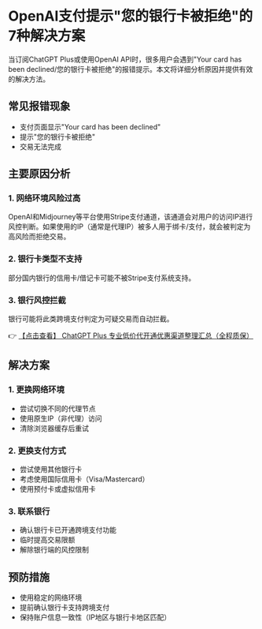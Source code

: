# OpenAI支付提示"您的银行卡被拒绝"的7种解决方案

当订阅ChatGPT Plus或使用OpenAI API时，很多用户会遇到"Your card has been declined/您的银行卡被拒绝"的报错提示。本文将详细分析原因并提供有效的解决方法。

## 常见报错现象
- 支付页面显示"Your card has been declined"
- 提示"您的银行卡被拒绝"
- 交易无法完成

## 主要原因分析

### 1. 网络环境风险过高
OpenAI和Midjourney等平台使用Stripe支付通道，该通道会对用户的访问IP进行风控判断。如果使用的IP（通常是代理IP）被多人用于绑卡/支付，就会被判定为高风险而拒绝交易。

### 2. 银行卡类型不支持
部分国内银行的信用卡/借记卡可能不被Stripe支付系统支持。

### 3. 银行风控拦截
银行可能将此类跨境支付判定为可疑交易而自动拦截。

👉 [【点击查看】 ChatGPT Plus 专业低价代开通优惠渠道整理汇总（全程质保）](https://bit.ly/DaiKai)

## 解决方案

### 1. 更换网络环境
- 尝试切换不同的代理节点
- 使用原生IP（非代理）访问
- 清除浏览器缓存后重试

### 2. 更换支付方式
- 尝试使用其他银行卡
- 考虑使用国际信用卡（Visa/Mastercard）
- 使用预付卡或虚拟信用卡

### 3. 联系银行
- 确认银行卡已开通跨境支付功能
- 临时提高交易限额
- 解除银行端的风控限制

## 预防措施
- 使用稳定的网络环境
- 提前确认银行卡支持跨境支付
- 保持账户信息一致性（IP地区与银行卡地区匹配）